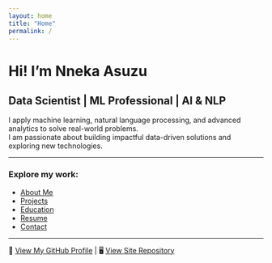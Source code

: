 ```yaml
---
layout: home
title: "Home"
permalink: /
---
```


# Hi! I’m **Nneka Asuzu**
## Data Scientist | ML Professional | AI & NLP

I apply machine learning, natural language processing, and advanced analytics to solve real-world problems.  
I am passionate about building impactful data-driven solutions and exploring new technologies.

---

### Explore my work:
- [About Me](/about/)
- [Projects](/projects/)
- [Education](/education/)
- [Resume](/resume/)
- [Contact](/contact/)

---

🔗 [View My GitHub Profile](https://github.com/NnekaAsuzu) | 🖥️ [View Site Repository](https://github.com/NnekaAsuzu/nnekaasuzu.github.io)
